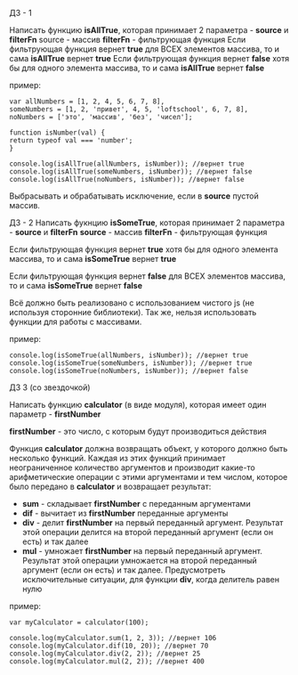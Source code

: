 ДЗ - 1 

Написать функцию **isAllTrue**, которая принимает 2 параметра - **source** и **filterFn**
source - массив
**filterFn** - фильтрующая функция
Если фильтрующая функция вернет **true** для ВСЕХ элементов массива, то и сама **isAllTrue** вернет **true**
Если фильтрующая функция вернет **false** хотя бы для одного элемента массива, то и сама **isAllTrue** вернет **false**

пример:

    var allNumbers = [1, 2, 4, 5, 6, 7, 8],
    someNumbers = [1, 2, 'привет', 4, 5, 'loftschool', 6, 7, 8],
    noNumbers = ['это', 'массив', 'без', 'чисел'];

    function isNumber(val) {
    return typeof val === 'number';
    }

    console.log(isAllTrue(allNumbers, isNumber)); //вернет true
    console.log(isAllTrue(someNumbers, isNumber)); //вернет false
    console.log(isAllTrue(noNumbers, isNumber)); //вернет false

Выбрасывать и обрабатывать исключение, если в **source** пустой массив.


ДЗ - 2
Написать фукнцию **isSomeTrue**, которая принимает 2 параметра - **source** и **filterFn**
**source** - массив
**filterFn** - фильтрующая функция

Если фильтрующая функция вернет **true** хотя бы для одного элемента массива, то и сама **isSomeTrue** вернет **true**

Если фильтрующая функция вернет **false** для ВСЕХ элементов массива, то и сама **isSomeTrue** вернет **false**

Всё должно быть реализовано с использованием чистого js (не используя сторонние библиотеки).
Так же, нельзя использовать функции для работы с массивами.

пример:


    console.log(isSomeTrue(allNumbers, isNumber)); //вернет true
    console.log(isSomeTrue(someNumbers, isNumber)); //вернет true
    console.log(isSomeTrue(noNumbers, isNumber)); //вернет false


ДЗ 3 (со звездочкой)

Написать функцию **calculator** (в виде модуля), которая имеет один параметр - **firstNumber**

**firstNumber** - это число, с которым будут производиться действия

Функция **calculator** должна возвращать объект, у которого должно быть несколько функций.
Каждая из этих функций принимает неограниченное количество аргументов и производит какие-то арифметические операции с этими аргументами и тем числом, которое было передано в **calculator** и возвращает результат:
- **sum** - складывает **firstNumber** с переданным аргументами
- **dif** - вычитает из **firstNumber** переданные аргументы
- **div** - делит **firstNumber** на первый переданный аргумент. Результат этой операции делится на второй переданный аргумент (если он есть) и так далее
- **mul** - умножает **firstNumber** на первый переданный аргумент. Результат этой операции умножается на второй переданный аргумент (если он есть) и так далее.
Предусмотреть исключительные ситуации, для функции **div**, когда делитель равен нулю

пример:

    var myCalculator = calculator(100);

    console.log(myCalculator.sum(1, 2, 3)); //вернет 106
    console.log(myCalculator.dif(10, 20)); //вернет 70
    console.log(myCalculator.div(2, 2)); //вернет 25
    console.log(myCalculator.mul(2, 2)); //вернет 400
